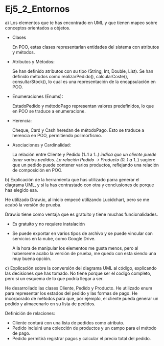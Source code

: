 # Ej5_2_Entornos

a) Los elementos que te has encontrado en UML y que tienen mapeo sobre conceptos orientados a objetos.

- Clases

  En POO, estas clases representarían entidades del sistema con atributos y métodos.


- Atributos y Métodos:
  
  Se han definido atributos con su tipo (String, Int, Double, List).
  Se han definido métodos como realizarPedido(), calcularCoste(), consultarStock(), lo cual es una representación de la encapsulación en POO.

- Enumeraciones (Enums):
  
  EstadoPedido y métodoPago representan valores predefinidos, lo que en POO se traduce a enumeracione.

- Herencia:
  
  Cheque, Card y Cash heredan de métodoPago. Esto se traduce a herencia en POO, permitiendo polimorfismo.


- Asociaciones y Cardinalidad:
  
  La relación entre Cliente y Pedido (1..1 a 1..*) indica que un cliente puede tener varios pedidos.
  La relación Pedido → Producto (0..1 a 1..*) sugiere que un pedido puede contener varios productos, reflejando una relación de composición en POO.


b) Explicación de la herramienta que has utilizado parra generar el diagrama UML, y si la has contrastado con otra y conclusiones de porque has elegido esa.

  He utilizado Draw.io, al inicio empecé utilizando Lucidchart, pero se me acabó la versión de prueba.

  Draw.io tiene como ventaja que es gratuito y tiene muchas funcionalidades.

  - Es gratuito y no requiere instalación
  - Se puede exportar en varios tipos de archivo y se puede vincular con servicios en la nube, como Google Drive.

    A la hora de manipular los elementos me gusta menos, pero al haberseme acabo la versión de prueba, me quedo con esta siendo una muy buena opción.

c) Explicación sobre la conversión del diagrama UML al código, explicando las decisiones que has tomado. No tiene porque ser el codigo completo, pero si un esquema de lo que podría llegar a ser.

  He desarrollado las clases Cliente, Pedido y Producto.
  He utilizado enum para representar los estados del pedido y las formas de pago.
  He incorporado de métodos para que, por ejemplo, el cliente pueda generar un pedido y almacenarlo en su lista de pedidos.
  
  Definición de relaciones:
  
  - Cliente contará con una lista de pedidos como atributo.
  - Pedido incluirá una colección de productos y un campo para el método de pago.
  - Pedido permitirá registrar pagos y calcular el precio total del pedido.


